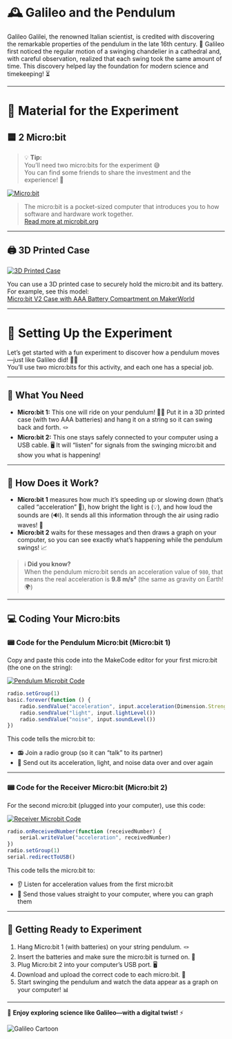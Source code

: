 # 🕰️ Galileo and the Pendulum

Galileo Galilei, the renowned Italian scientist, is credited with discovering the remarkable properties of the pendulum in the late 16th century. 🧐 Galileo first noticed the regular motion of a swinging chandelier in a cathedral and, with careful observation, realized that each swing took the same amount of time. This discovery helped lay the foundation for modern science and timekeeping! ⏳

---

# 🧪 Material for the Experiment

## 🟦 2 Micro:bit

> 💡 **Tip:**  
> You’ll need two micro:bits for the experiment 😅  
> You can find some friends to share the investment and the experience! 🤝

[![Micro:bit](https://github.com/user-attachments/assets/a3136c34-d910-4ae3-b0d4-43e834026d69)](https://microbit.org/get-started/what-is-the-microbit/)

> The micro:bit is a pocket-sized computer that introduces you to how software and hardware work together.  
> [Read more at microbit.org](https://microbit.org/get-started/what-is-the-microbit/)

---

## 🖨️ 3D Printed Case

[![3D Printed Case](https://github.com/user-attachments/assets/d3c15658-07e5-433d-9cf0-a36e493241d5)](https://makerworld.com/en/models/657713-micro-bit-v2-case-with-aaa-battery-compartment?from=search#profileId-584816)

You can use a 3D printed case to securely hold the micro:bit and its battery. For example, see this model:  
[Micro:bit V2 Case with AAA Battery Compartment on MakerWorld](https://makerworld.com/en/models/657713-micro-bit-v2-case-with-aaa-battery-compartment?from=search#profileId-584816)

---

# 🚀 Setting Up the Experiment

Let’s get started with a fun experiment to discover how a pendulum moves—just like Galileo did! 🕵️‍♂️  
You’ll use two micro:bits for this activity, and each one has a special job.

---

## 📝 What You Need

- **Micro:bit 1:** This one will ride on your pendulum! 🏄‍♂️ Put it in a 3D printed case (with two AAA batteries) and hang it on a string so it can swing back and forth. 🪢
- **Micro:bit 2:** This one stays safely connected to your computer using a USB cable. 🖥️ It will “listen” for signals from the swinging micro:bit and show you what is happening!

---

## 🤔 How Does it Work?

- **Micro:bit 1** measures how much it’s speeding up or slowing down (that’s called “acceleration” 🚀), how bright the light is (💡), and how loud the sounds are (🔊). It sends all this information through the air using radio waves! 📡
- **Micro:bit 2** waits for these messages and then draws a graph on your computer, so you can see exactly what’s happening while the pendulum swings! 📈

> ℹ️ **Did you know?**  
> When the pendulum micro:bit sends an acceleration value of `980`, that means the real acceleration is **9.8 m/s²** (the same as gravity on Earth! 🌍)

---

## 💻 Coding Your Micro:bits

### 📟 Code for the Pendulum Micro:bit (Micro:bit 1)

Copy and paste this code into the MakeCode editor for your first micro:bit (the one on the string):

[![Pendulum Microbit Code](https://github.com/user-attachments/assets/d85d1e2b-70f6-408f-bac2-f1a6168959a0)](https://makecode.microbit.org/)

```typescript
radio.setGroup(1)
basic.forever(function () {
    radio.sendValue("acceleration", input.acceleration(Dimension.Strength))
    radio.sendValue("light", input.lightLevel())
    radio.sendValue("noise", input.soundLevel())
})
```

This code tells the micro:bit to:
- 📻 Join a radio group (so it can “talk” to its partner)
- 📡 Send out its acceleration, light, and noise data over and over again

---

### 📟 Code for the Receiver Micro:bit (Micro:bit 2)

For the second micro:bit (plugged into your computer), use this code:

[![Receiver Microbit Code](https://github.com/user-attachments/assets/d7b9b30d-3ea2-495c-8b29-634462baef37)](https://makecode.microbit.org/)

```typescript
radio.onReceivedNumber(function (receivedNumber) {
    serial.writeValue("acceleration", receivedNumber)
})
radio.setGroup(1)
serial.redirectToUSB()
```

This code tells the micro:bit to:
- 👂 Listen for acceleration values from the first micro:bit
- 📨 Send those values straight to your computer, where you can graph them

---

## 🏁 Getting Ready to Experiment

1. Hang Micro:bit 1 (with batteries) on your string pendulum. 🪢
2. Insert the batteries and make sure the micro:bit is turned on. 🔋
3. Plug Micro:bit 2 into your computer’s USB port. 🖥️
4. Download and upload the correct code to each micro:bit. 💾
5. Start swinging the pendulum and watch the data appear as a graph on your computer! 📊

---

🎉 **Enjoy exploring science like Galileo—with a digital twist!** ⚡

![Galileo Cartoon](https://github.com/user-attachments/assets/876f62f5-ba54-47b3-a3ee-df9a7c80d802)
